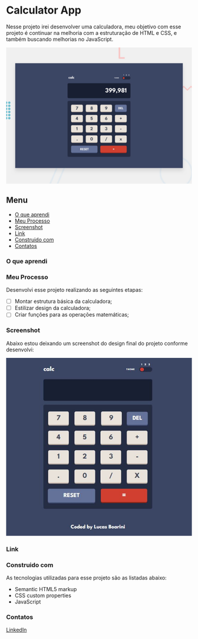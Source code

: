 # Calculator App

Nesse projeto irei desenvolver uma calculadora, meu objetivo com esse projeto é continuar na melhoria com a estruturação de HTML e CSS, e também buscando melhorias no JavaScript.

![Imagem preview do projeto](./design/desktop-preview.jpg)

## Menu

- [O que aprendi](#o-que-aprendi)
- [Meu Processo](#meu-peocesso)
- [Screenshot](#screenshot)
- [Link](#link)
- [Construido com](#construido-com)
- [Contatos](#contatos)

### O que aprendi



### Meu Processo

Desenvolvi esse projeto realizando as seguintes etapas:

- [ ] Montar estrutura básica da calculadora;
- [ ] Estilizar design da calculadora;
- [ ] Criar funções para as operações matemáticas;

### Screenshot

Abaixo estou deixando um screenshot do design final do projeto conforme desenvolvi:

![Imagem do meu resultado do projeto](./design/my-solution.jpg)

### Link



### Construido com

As tecnologias utilizadas para esse projeto são as listadas abaixo:

- Semantic HTML5 markup
- CSS custom properties
- JavaScript

### Contatos

[LinkedIn](https://www.linkedin.com/in/lucas-boarini)

